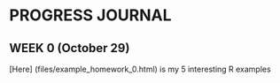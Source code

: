 # PROGRESS JOURNAL
## WEEK 0 (October 29)

[Here] (files/example_homework_0.html) is my 5 interesting R examples



